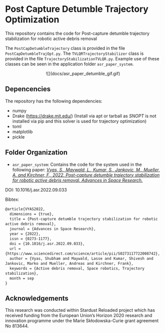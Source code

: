 # Post Capture Detumble Trajectory Optimization

This repository contains the code for Post-capture detumble trajectory stabilization for robotic active debris removal

The `PostCapDetumbleTrajectory` class is provided in the file `PostCapDetumbleTrajOpt.py`. The `TVLQRTrajectoryStabilizer` class is provided in the file `TrajectoryStabilizationTVLQR.py`. Example use of these classes can be seen in the application folder `asr_paper_system`.

<p align=center>
![](docs/asr_paper_detumble_gif.gif)
</p>

## Depencencies

The repository has the following dependencies:

- numpy
- Drake (<https://drake.mit.edu/>) (Install via apt or tarball as *SNOPT* is not installed via pip and this solver is used for trajectory optimization)
- toml
- matplotlib
- pickle

## Folder Organization

- `asr_paper_system`: Contains the code for the system used in the following paper: [*Vyas, S., Maywald, L., Kumar, S., Jankovic, M., Mueller, A. and Kirchner, F., 2022. Post-capture detumble trajectory stabilization for robotic active debris removal. Advances in Space Research.*](https://www.sciencedirect.com/science/article/pii/S0273117722008742)

DOI: 10.1016/j.asr.2022.09.033

Bibtex:

```
@article{VYAS2022,
  dimensions = {true},
  title = {Post-capture detumble trajectory stabilization for robotic active debris removal},
  journal = {Advances in Space Research},
  year = {2022},
  issn = {0273-1177},
  doi = {10.1016/j.asr.2022.09.033},
  url = {https://www.sciencedirect.com/science/article/pii/S0273117722008742},
  author = {Vyas, Shubham and Maywald, Lasse and Kumar, Shivesh and Jankovic, Marko and Mueller, Andreas and Kirchner, Frank},
  keywords = {Active debris removal, Space robotics, Trajectory stabilization},
  month = sep
}
```

## Acknowledgements

This research was conducted within Stardust Reloaded project which has received funding from the European Union’s Horizon 2020 research and innovation programme under the Marie Skłodowska-Curie grant agreement No 813644.
